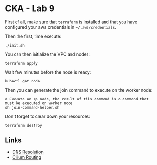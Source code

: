 # CKA - Lab 9

First of all, make sure that `terraform` is installed and that you have configured your aws credentials in `~/.aws/credentials`.

Then the first, time execute:
````
./init.sh
````

You can then initialize the VPC and nodes:
````
terraform apply
````

Wait few minutes before the node is ready:
````
kubectl get node
````

Then you can generate the join command to execute on the worker node:
````
# Execute on cp-node, the result of this command is a command that must be executed on worker node
sh join-command-helper.sh 
````

Don't forget to clear down your resources:
````
terraform destroy
````


## Links

- [DNS Resolution](https://kubernetes.io/docs/tasks/administer-cluster/dns-debugging-resolution/)
- [Cilium Routing](https://docs.cilium.io/en/stable/network/concepts/routing/)